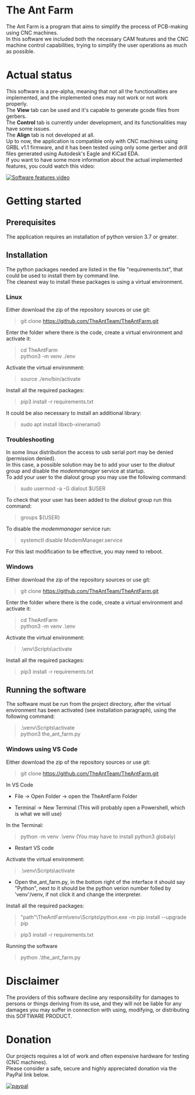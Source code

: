 # The Ant Farm

The Ant Farm is a program that aims to simplify the process of PCB-making using CNC machines.  
In this software we included both the necessary CAM features and the CNC machine control capabilities, trying to simplify the user operations as much as possible.  

# Actual status  
This software is a pre-alpha, meaning that not all the functionalities are implemented, and the implemented ones may not work or not work properly.  
The **View** tab can be used and it's capable to generate gcode files from gerbers.  
The **Control** tab is currently under development, and its functionalities may have some issues.  
The **Align** tab is not developed at all.  
Up to now, the application is compatible only with CNC machines using GRBL v1.1 firmware, and it has been tested using only some gerber and drill files generated using Autodesk's Eagle and KiCad EDA.  
If you want to have some more information about the actual implemented features, you could watch this video:  
  
[![Software features video](https://img.youtube.com/vi/3Gy312kk_yw/0.jpg)](https://www.youtube.com/watch?v=3Gy312kk_yw)  

# Getting started  
  
## Prerequisites  

The application requires an installation of python version 3.7 or greater.  

## Installation  
  
The python packages needed are listed in the file "requirements.txt", that could be used to install them by command line.  
The cleanest way to install these packages is using a virtual environment.

### Linux  

Either download the zip of the repository sources or use git:  
  
> git clone https://github.com/TheAntTeam/TheAntFarm.git  

Enter the folder where there is the code, create a virtual environment and activate it:  
  
> cd TheAntFarm  
> python3 -m venv ./env  
  
Activate the virtual environment:  
    
> source ./env/bin/activate

Install all the required packages:
  
> pip3 install -r requirements.txt  

It could be also necessary to install an additional library:
  
> sudo apt install libxcb-xinerama0  
  
### Troubleshooting  
  
In some linux distribution the access to usb serial port may be denied (permission denied).  
In this case, a possible solution may be to add your user to the *dialout* group and disable the *modemmanager* service at startup.  
To add your user to the dialout group you may use the following command:  

> sudo usermod -a -G dialout $USER  
  
To check that your user has been added to the *dialout* group run this command:  
  
> groups ${USER}
  
To disable the *modemmanager* service run:  
  
> systemctl disable ModemManager.service  
  
For this last modification to be effective, you may need to reboot.  

### Windows  

Either download the zip of the repository sources or use git:  
  
> git clone https://github.com/TheAntTeam/TheAntFarm.git  

Enter the folder where there is the code, create a virtual environment and activate it:  
  
> cd TheAntFarm    
> python3 -m venv .\env  
  
Activate the virtual environment:  
  
> .\env\Scripts\activate  
  
Install all the required packages:
  
> pip3 install -r requirements.txt  

## Running the software  
  
The software must be run from the project directory, after the virtual environment has been activated (see installation paragraph), using the following command:

> .\venv\Scripts\activate  
> python3 the_ant_farm.py  

### Windows using VS Code

Either download the zip of the repository sources or use git:  
  
> git clone https://github.com/TheAntTeam/TheAntFarm.git  

In VS Code

* File -> Open Folder -> open the TheAntFarm Folder

* Terminal -> New Terminal (This will probably open a Powershell, which is what we will use)

In the Terminal:

> python -m venv .\venv  (You may have to install python3 globaly)

* Restart VS code
  
Activate the virtual environment:  
  
> .\venv\Scripts\activate

* Open the_ant_farm.py, in the bottom right of the interface it should say "Python", next to it should be the python verion number folled by 'venv'/venv, if not click it and change the interpreter.
  
Install all the required packages:

> "path"\TheAntFarm\venv\Scripts\python.exe -m pip install --upgrade pip
  
> pip3 install -r requirements.txt  

Running the software  

> python .\the_ant_farm.py  
    
# Disclaimer  
  
The providers of this software decline any responsibility for damages to persons or things deriving from its use, and they will not be liable for any damages you may suffer in connection with using, modifying, or distributing this SOFTWARE PRODUCT.  


# Donation

Our projects requires a lot of work and often expensive hardware for testing (CNC machines).  
Please consider a safe, secure and highly appreciated donation via the PayPal link below.  
  
  
[![paypal](https://www.paypalobjects.com/en_US/i/btn/btn_donateCC_LG.gif)](https://www.paypal.com/cgi-bin/webscr?cmd=_s-xclick&hosted_button_id=BTRCVPZUZYW2E)  
  
